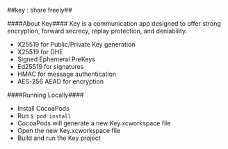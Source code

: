 ##key : share freely##

####About Key####
Key is a communication app designed to offer strong encryption, forward secrecy, replay protection, and deniability.

- X25519 for Public/Private Key generation
- X25519 for DHE
- Signed Ephemeral PreKeys
- Ed25519 for signatures
- HMAC for message authentication
- AES-256 AEAD for encryption

####Running Locally####

- Install CocoaPods
- Run `$ pod install`
- CocoaPods will generate a new Key.xcworkspace file
- Open the new Key.xcworkspace file
- Build and run the Key project
